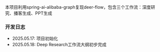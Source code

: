 本项目利用spring-ai-alibaba-graph复现deer-flow，包含三个工作流：深度研究、播客生成、PPT生成


### 开发日志
- 2025.05.17: 项目初始化
- 2025.05.18: Deep Research工作流大纲初步完成